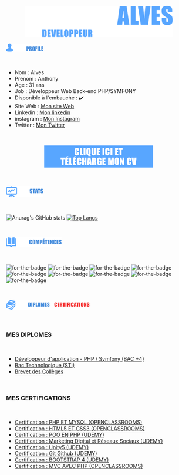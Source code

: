 


<p align="center"><a href="http://anthonyalves.fr/"><img width="80%" src="./logo.png" /></a></p>

<p align="left"><a href="http://anthonyalves.fr/"><img width="20%" src="./mon-profile.png" /></a></p><br>

<ul>
   <li>
      Nom : Alves
   </li>
   <li>
      Prenom : Anthony
   </li>
   <li>
      Age : 31 ans
   </li>
   <li>
      Job : Développeur Web Back-end PHP/SYMFONY
   </li>
   <li>
      Disponible à l'embauche : ✔️
   </li>
   <li>
      Site Web : <a href="http://anthonyalves.fr/"> Mon site Web </a>
   </li>
   <li>
      Linkedin : <a href="https://www.linkedin.com/in/anthonyalves93330/"> Mon linkedin </a>
   </li>
   <li>
      instagram : <a href="https://www.instagram.com/pitimatsu/"> Mon Instagram </a>
   </li>
   <li>
      Twitter : <a href="https://twitter.com/AnthonyWebCoder"> Mon Twitter </a>
   </li>
   </ul><br>

<p align="center"><a href="./cv.pdf"><img width="60%" src="./bouton-cv.png" /></a></p>

<br><p align="left"><a href="http://anthonyalves.fr/"><img width="20%" src="./mes-stats.png" /></a></p><br>

   ![Anurag's GitHub stats](https://github-readme-stats.vercel.app/api?username=toto93330&theme=github_dark&show_icons=true)
   [![Top Langs](https://github-readme-stats.vercel.app/api/top-langs/?username=toto93330&layout=compact&theme=github_dark)](https://github.com/toto93330/Snowtricks)
   

<br><p align="left"><a href="http://anthonyalves.fr/"><img width="30%" src="./competences.png" /></a></p><br>

<a><img alt="for-the-badge" src="https://img.shields.io/badge/PHP-333537?style=for-the-badge&logo=php&logoColor=2293f2" style="min-width: 10%;"></a>
<a><img alt="for-the-badge" src="https://img.shields.io/badge/MYSQL-333537?style=for-the-badge&logo=mysql&logoColor=2293f2" style="min-width: 10%;"></a>
<a><img alt="for-the-badge" src="https://img.shields.io/badge/JAVASCRIPT-333537?style=for-the-badge&logo=javascript&logoColor=2293f2" style="min-width: 10%;"></a>
<a><img alt="for-the-badge" src="https://img.shields.io/badge/CSS3-333537?style=for-the-badge&logo=css3&logoColor=2293f2" style="min-width: 10%;"></a>
<a><img alt="for-the-badge" src="https://img.shields.io/badge/HTML5-333537?style=for-the-badge&logo=html5&logoColor=2293f2" style="min-width: 10%;"></a>
<a><img alt="for-the-badge" src="https://img.shields.io/badge/SYMFONY-333537?style=for-the-badge&logo=symfony&logoColor=2293f2" style="min-width: 10%;"></a>
<a><img alt="for-the-badge" src="https://img.shields.io/badge/REACT-333537?style=for-the-badge&logo=react&logoColor=2293f2" style="min-width: 10%;"></a>
<a><img alt="for-the-badge" src="https://img.shields.io/badge/BOOTSTRAP-333537?style=for-the-badge&logo=bootstrap&logoColor=2293f2" style="min-width: 10%;"></a>
<a><img alt="for-the-badge" src="https://img.shields.io/badge/UNITY-333537?style=for-the-badge&logo=unity&logoColor=2293f2" style="min-width: 10%;"></a>

<br><p align="left"><a href="http://anthonyalves.fr/"><img width="45%" src="./mes-diplomes-et-certif.png" /></a></p><br>

### MES DIPLOMES
   
   <br><ul>
      <li><a href="https://openclassrooms.com/">Développeur d'application - PHP / Symfony (BAC +4)</a></li>
      <li><a href="https://www.lyceecugnot.fr/">Bac Technologique (STI)</a></li>
      <li><a href="https://monod-gagny.webcollege.seinesaintdenis.fr/">Brevet des Collèges</a></li>
   </ul><br>
   
### MES CERTIFICATIONS

   <br><ul>
      <li><a href="">Certification : PHP ET MYSQL (OPENCLASSROOMS)</a></li>
      <li><a href="">Certification : HTML5 ET CSS3 (OPENCLASSROOMS)</a></li>
      <li><a href="">Certification : POO EN PHP (UDEMY)</a></li>
      <li><a href="">Certification : Marketing Digital et Réseaux Sociaux (UDEMY)</a></li>
      <li><a href="">Certification : Unity5 (UDEMY)</a></li>
      <li><a href="">Certification : Git Github (UDEMY)</a></li>
      <li><a href="">Certification : BOOTSTRAP 4 (UDEMY)</a></li>
      <li><a href="">Certification : MVC AVEC PHP (OPENCLASSROOMS)</a></li>
   </ul><br>

